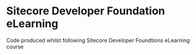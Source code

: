 # Sitecore Developer Foundation eLearning

Code produced whilst following Sitecore Developer Foundtions eLearning course